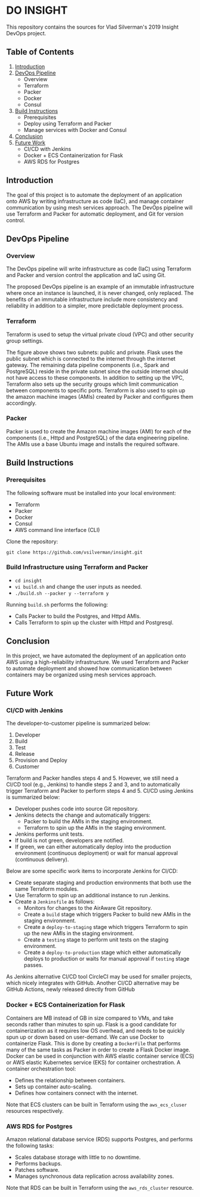 # DO INSIGHT

This repository contains the sources for Vlad Silverman's 2019 Insight DevOps project.

## Table of Contents

1. [Introduction](README.md#introduction)
2. [DevOps Pipeline](README.md#devops-pipeline)
    * Overview
    * Terraform
    * Packer
    * Docker
    * Consul
3. [Build Instructions](README.md#build-instructions)
	* Prerequisites
    * Deploy using Terraform and Packer
    * Manage services with Docker and Consul
6. [Conclusion](README.md#conclusion)
7. [Future Work](README.md#future-work)
    * CI/CD with Jenkins
    * Docker + ECS Containerization for Flask
    * AWS RDS for Postgres

## Introduction

The goal of this project is to automate the deployment of an application onto AWS by writing infrastructure as code (IaC), and manage container communication by using mesh services approach. The DevOps pipeline will use Terraform and Packer for automatic deployment, and Git for version control.

## DevOps Pipeline

### Overview

The DevOps pipeline will write infrastructure as code (IaC) using Terraform and Packer and version control the application and IaC using Git.

The proposed DevOps pipeline is an example of an immutable infrastructure where once an instance is launched, it is never changed, only replaced. The benefits of an immutable infrastructure include more consistency and reliability in addition to a simpler, more predictable deployment process.

### Terraform

Terraform is used to setup the virtual private cloud (VPC) and other security group settings.

The figure above shows two subnets: public and private. Flask uses the public subnet which is connected to the internet through the internet gateway. The remaining data pipeline components (i.e., Spark and PostgreSQL) reside in the private subnet since the outside internet should not have access to these components. In addition to setting up the VPC, Terraform also sets up the security groups which limit communication between components to specific ports. Terraform is also used to spin up the amazon machine images (AMIs) created by Packer and configures them accordingly.

### Packer

Packer is used to create the Amazon machine images (AMI) for each of the components (i.e., Httpd and PostgreSQL) of the data engineering pipeline. The AMIs use a base Ubuntu image and installs the required software.

## Build Instructions

### Prerequisites

The following software must be installed into your local environment:

* Terraform
* Packer
* Docker
* Consul
* AWS command line interface (CLI)

Clone the repository:

`git clone https://github.com/vsilverman/insight.git`

### Build Infrastructure using Terraform and Packer

* `cd insight`
* `vi build.sh` and change the user inputs as needed.
* `./build.sh --packer y --terraform y`

Running `build.sh` performs the following:

* Calls Packer to build the Postgres, and Httpd AMIs.
* Calls Terraform to spin up the cluster with Httpd and Postgresql.

## Conclusion

In this project, we have automated the deployment of an application onto AWS using a high-reliability infrastructure. We used Terraform and Packer to automate deployment and showed how communication between containers may be organized using mesh services approach.

## Future Work

### CI/CD with Jenkins

The developer-to-customer pipeline is summarized below:
1. Developer
2. Build
3. Test
4. Release
5. Provision and Deploy
6. Customer

Terraform and Packer handles steps 4 and 5. However, we still need a CI/CD tool (e.g., Jenkins) to handle steps 2 and 3, and to automatically trigger Terraform and Packer to perform steps 4 and 5. CI/CD using Jenkins is summarized below:
* Developer pushes code into source Git repository.
* Jenkins detects the change and automatically triggers:
    + Packer to build the AMIs in the staging environment.
    + Terraform to spin up the AMIs in the staging environment.
* Jenkins performs unit tests.
* If build is not green, developers are notified.
* If green, we can either automatically deploy into the production environment (continuous deployment) or wait for manual approval (continuous delivery).

Below are some specific work items to incorporate Jenkins for CI/CD:
* Create separate staging and production environments that both use the same Terraform modules.
* Use Terraform to spin up an additional instance to run Jenkins.
* Create a `Jenkinsfile` as follows:
    + Monitors for changes to the AirAware Git repository.
    + Create a `build` stage which triggers Packer to build new AMIs in the staging environment.
    + Create a `deploy-to-staging` stage which triggers Terraform to spin up the new AMIs in the staging environment.
    + Create a `testing` stage to perform unit tests on the staging environment.
    + Create a `deploy-to-production` stage which either automatically deploys to production or waits for manual approval if `testing` stage passes.

As Jenkins alternative CI/CD tool CircleCI may be used for smaller projects, which nicely integrates with GitHub.
Another CI/CD alternative may be GitHub Actions, newly released directly from GitHub 

### Docker + ECS Containerization for Flask

Containers are MB instead of GB in size compared to VMs, and take seconds rather than minutes to spin up. Flask is a good candidate for containerization as it requires low OS overhead, and needs to be quickly spun up or down based on user-demand. We can use Docker to containerize Flask. This is done by creating a `DockerFile` that performs many of the same tasks as Packer in order to create a Flask Docker image. Docker can be used in conjunction with AWS elastic container service (ECS) or AWS elastic Kubernetes service (EKS) for container orchestration. A container orchestration tool:
* Defines the relationship between containers.
* Sets up container auto-scaling.
* Defines how containers connect with the internet.

Note that ECS clusters can be built in Terraform using the `aws_ecs_cluser` resources respectively.

### AWS RDS for Postgres

Amazon relational database service (RDS) supports Postgres, and performs the following tasks:
* Scales database storage with little to no downtime.
* Performs backups.
* Patches software.
* Manages synchronous data replication across availability zones.

Note that RDS can be built in Terraform using the `aws_rds_cluster` resource.

